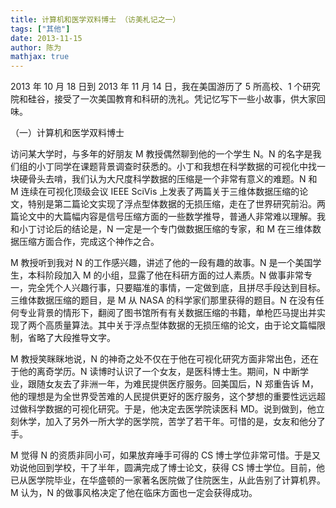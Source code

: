 ```yaml
---
title: 计算机和医学双料博士 （访美札记之一）
tags: ["其他"]
date: 2013-11-15
author: 陈为
mathjax: true
---
```


2013 年 10 月 18 日到 2013 年 11 月 14 日，我在美国游历了 5 所高校、1 个研究院和硅谷，接受了一次美国教育和科研的洗礼。凭记忆写下一些小故事，供大家回味。

（一）计算机和医学双料博士

访问某大学时，与多年的好朋友 M 教授偶然聊到他的一个学生 N。N 的名字是我们组的小丁同学在课题背景调查时获悉的。小丁和我想在科学数据的可视化中找一块硬骨头去啃，我们认为大尺度科学数据的压缩是一个非常有意义的难题。N 和 M 连续在可视化顶级会议 IEEE SciVis 上发表了两篇关于三维体数据压缩的论文，特别是第二篇论文实现了浮点型体数据的无损压缩，走在了世界研究前沿。两篇论文中的大篇幅内容是信号压缩方面的一些数学推导，普通人非常难以理解。我和小丁讨论后的结论是，N 一定是一个专门做数据压缩的专家，和 M 在三维体数据压缩方面合作，完成这个神作之合。

M 教授听到我对 N 的工作感兴趣，讲述了他的一段有趣的故事。N 是一个美国学生，本科阶段加入 M 的小组，显露了他在科研方面的过人素质。N 做事非常专一，完全凭个人兴趣行事，只要瞄准的事情，一定做到底，且拼尽手段达到目标。三维体数据压缩的题目，是 M 从 NASA 的科学家们那里获得的题目。N 在没有任何专业背景的情形下，翻阅了图书馆所有有关数据压缩的书籍，单枪匹马提出并实现了两个高质量算法。其中关于浮点型体数据的无损压缩的论文，由于论文篇幅限制，省略了大段推导文字。

M 教授笑眯眯地说，N 的神奇之处不仅在于他在可视化研究方面非常出色，还在于他的离奇学历。N 读博时认识了一个女友，是医科博士生。期间，N 中断学业，跟随女友去了非洲一年，为难民提供医疗服务。回美国后，N 郑重告诉 M，他的理想是为全世界受苦难的人民提供更好的医疗服务，这个梦想的重要性远远超过做科学数据的可视化研究。于是，他决定去医学院读医科 MD。说到做到，他立刻休学，加入了另外一所大学的医学院，苦学了若干年。可惜的是，女友和他分了手。

M 觉得 N 的资质非同小可，如果放弃唾手可得的 CS 博士学位非常可惜。于是又劝说他回到学校，干了半年，圆满完成了博士论文，获得 CS 博士学位。目前，他已从医学院毕业，在华盛顿的一家著名医院做了住院医生，从此告别了计算机界。M 认为，N 的做事风格决定了他在临床方面也一定会获得成功。
